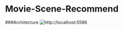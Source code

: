 # Movie-Scene-Recommend

###Architecture
![http://localhost:5566](https://github.com/micklinISgood/Movie-Scene-Recommend/blob/master/arch/MyArch3.png) 
